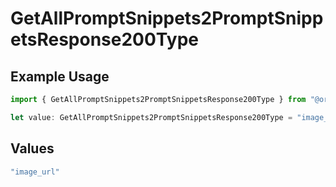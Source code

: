 # GetAllPromptSnippets2PromptSnippetsResponse200Type

## Example Usage

```typescript
import { GetAllPromptSnippets2PromptSnippetsResponse200Type } from "@orq-ai/node/models/operations";

let value: GetAllPromptSnippets2PromptSnippetsResponse200Type = "image_url";
```

## Values

```typescript
"image_url"
```